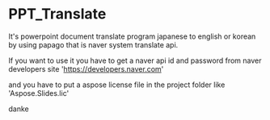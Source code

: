 # PPT_Translate

It's powerpoint document translate program 
japanese to english or korean
by using papago that is naver system translate api.

If you want to use it
you have to get a naver api id and password
from naver developers site 'https://developers.naver.com'

and you have to put a aspose license file in the
project folder like 'Aspose.Slides.lic'

danke


